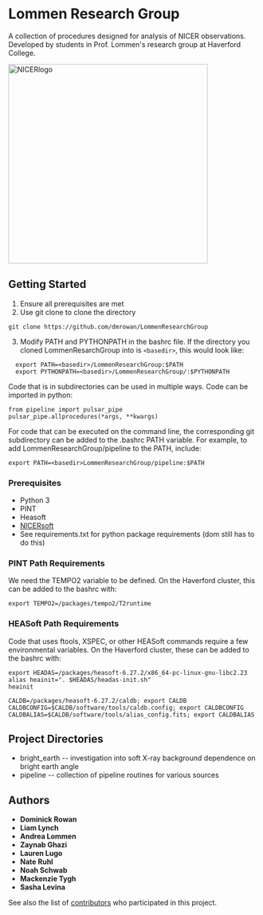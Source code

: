 # Lommen Research Group

A collection of procedures designed for analysis of NICER observations. Developed by students in Prof. Lommen's research group at Haverford College. 

<a href="https://gameon.nasa.gov/projects/deep-space-x-ray-navigation-and-communication/"><img src="https://gameon.nasa.gov/files/2017/03/nicer_logo.png" title="NICERlogo" alt="NICERlogo" width="400"></a>

## Getting Started
1. Ensure all prerequisites are met
2. Use git clone to clone the directory
```
git clone https://github.com/dmrowan/LommenResearchGroup
```
3. Modify PATH and PYTHONPATH in the bashrc file. If the directory you cloned LommenResarchGroup into is `<basedir>`, this would look like:
```
  export PATH=<basedir>/LommenResearchGroup:$PATH
  export PYTHONPATH=<basedir>/LommenResearchGroup/:$PYTHONPATH
```
Code that is in subdirectories can be used in multiple ways. Code can be imported in python:
```
from pipeline import pulsar_pipe
pulsar_pipe.allprocedures(*args, **kwargs)
```
For code that can be executed on the command line, the corresponding git subdirectory can be added to the .bashrc PATH variable. For example, to add LommenResearchGroup/pipeline to the PATH, include:
```
export PATH=<basedir>LommenResearchGroup/pipeline:$PATH
```


### Prerequisites
* Python 3
* PINT
* Heasoft
* [NICERsoft](https://github.com/paulray/nicersoft)
* See requirements.txt for python package requirements (dom still has to do this)

### PINT Path Requirements
We need the TEMPO2 variable to be defined. On the Haverford cluster, this can be added to the bashrc with:
```
export TEMPO2=/packages/tempo2/T2runtime
```

### HEASoft Path Requirements
Code that uses ftools, XSPEC, or other HEASoft commands require a few environmental variables. On the Haverford cluster, these can be added to the bashrc with:
```
export HEADAS=/packages/heasoft-6.27.2/x86_64-pc-linux-gnu-libc2.23
alias heainit=". $HEADAS/headas-init.sh"
heainit

CALDB=/packages/heasoft-6.27.2/caldb; export CALDB
CALDBCONFIG=$CALDB/software/tools/caldb.config; export CALDBCONFIG
CALDBALIAS=$CALDB/software/tools/alias_config.fits; export CALDBALIAS
```

## Project Directories
* bright_earth -- investigation into soft X-ray background dependence on bright earth angle
* pipeline -- collection of pipeline routines for various sources


## Authors

* **Dominick Rowan**
* **Liam Lynch**
* **Andrea Lommen**
* **Zaynab Ghazi**
* **Lauren Lugo**
* **Nate Ruhl**
* **Noah Schwab**
* **Mackenzie Tygh**
* **Sasha Levina**

See also the list of [contributors](https://github.com/dmrowan/LommenResearchGroup/contributors) who participated in this project.

